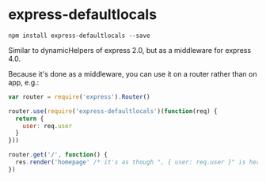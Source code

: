 # express-defaultlocals

`npm install express-defaultlocals --save`

Similar to dynamicHelpers of express 2.0, but as a middleware for express 4.0.

Because it's done as a middleware, you can use it on a router rather than on app, e.g.:

```js
var router = require('express').Router()

router.use(require('express-defaultlocals')(function(req) {
  return {
    user: req.user
  }
}))

router.get('/', function() {
  res.render('homepage' /* it's as though ", { user: req.user }" is here automatically */);
})
```
